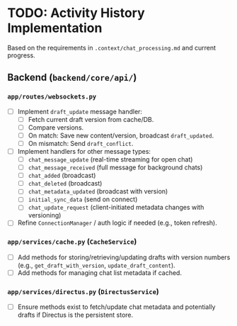 # TODO: Activity History Implementation

Based on the requirements in `.context/chat_processing.md` and current progress.

## Backend (`backend/core/api/`)

### `app/routes/websockets.py`
- [ ] Implement `draft_update` message handler:
    - [ ] Fetch current draft version from cache/DB.
    - [ ] Compare versions.
    - [ ] On match: Save new content/version, broadcast `draft_updated`.
    - [ ] On mismatch: Send `draft_conflict`.
- [ ] Implement handlers for other message types:
    - [ ] `chat_message_update` (real-time streaming for open chat)
    - [ ] `chat_message_received` (full message for background chats)
    - [ ] `chat_added` (broadcast)
    - [ ] `chat_deleted` (broadcast)
    - [ ] `chat_metadata_updated` (broadcast with version)
    - [ ] `initial_sync_data` (send on connect)
    - [ ] `chat_update_request` (client-initiated metadata changes with versioning)
- [ ] Refine `ConnectionManager` / auth logic if needed (e.g., token refresh).

### `app/services/cache.py` (`CacheService`)
- [ ] Add methods for storing/retrieving/updating drafts with version numbers (e.g., `get_draft_with_version`, `update_draft_content`).
- [ ] Add methods for managing chat list metadata if cached.

### `app/services/directus.py` (`DirectusService`)
- [ ] Ensure methods exist to fetch/update chat metadata and potentially drafts if Directus is the persistent store.